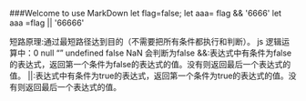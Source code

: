 ###Welcome to use MarkDown
let flag=false;
let aaa= flag && '6666' 
let aaa =flag || '66666'

短路原理:通过最短路径达到目的（不需要把所有条件都执行和判断）。
js 逻辑运算中：0 null “” undefined false NaN 会判断为false
&&:表达式中有条件为false的表达式，返回第一个条件为false的表达式的值。没有则返回最后一个表达式的值。
||:表达式中有条件为true的表达式，返回第一个条件为true的表达式的值。没有则返回最后一个表达式的值。
